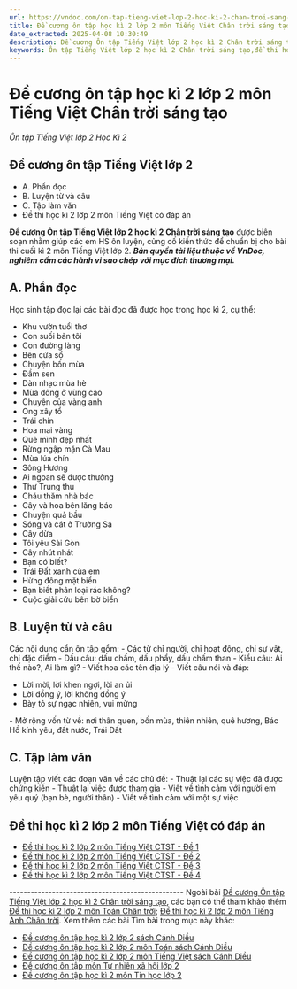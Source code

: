 ```yaml
---
url: https://vndoc.com/on-tap-tieng-viet-lop-2-hoc-ki-2-chan-troi-sang-tao-262883
title: Đề cương ôn tập học kì 2 lớp 2 môn Tiếng Việt Chân trời sáng tạo - Ôn tập Tiếng Việt lớp 2 Học Kì 2 - VnDoc.com
date_extracted: 2025-04-08 10:30:49
description: Đề cương Ôn tập Tiếng Việt lớp 2 học kì 2 Chân trời sáng tạo được biên soạn nhằm giúp các em HS củng cố và rèn luyện các kiến thức Tiếng Việt đã được học, để chuẩn bị cho kì thi học kì 2 sắp tới.
keywords: Ôn tập Tiếng Việt lớp 2 học kì 2 Chân trời sáng tạo,đề thi học kì 2 lớp 2 môn tiếng việt,đề thi tiếng việt lớp 2,đề thi học kì 2 lớp 2,đề thi cuối học kì 2 lớp 2,đề kiểm tra học kì 2 lớp 2,đề thi cuối kì 2 lớp 2,Đề thi học kì 2 lớp 2 môn Tiếng Việt năm 2023,Đề thi học kì 2 lớp 2 môn Tiếng Việt có đáp án,Đề kiểm tra học kì 2 lớp 2 môn Tiếng Việt năm 2023,Đề kiểm tra học kì 2 lớp 2 môn Tiếng Việt có đáp án
---
```


# Đề cương ôn tập học kì 2 lớp 2 môn Tiếng Việt Chân trời sáng tạo
 _Ôn tập Tiếng Việt lớp 2 Học Kì 2_
## Đề cương ôn tập Tiếng Việt lớp 2
  * A. Phần đọc
  * B. Luyện từ và câu
  * C. Tập làm văn
  * Đề thi học kì 2 lớp 2 môn Tiếng Việt có đáp án

**Đề cương Ôn tập Tiếng Việt lớp 2 học kì 2 Chân trời sáng tạo** được biên soạn nhằm giúp các em HS ôn luyện, củng cố kiến thức để chuẩn bị cho bài thi cuối kì 2 môn Tiếng Việt lớp 2.
_**Bản quyền tài liệu thuộc về VnDoc, nghiêm cấm các hành vi sao chép với mục đích thương mại.**_
## **A. Phần đọc**
Học sinh tập đọc lại các bài đọc đã được học trong học kì 2, cụ thể:
  * Khu vườn tuổi thơ
  * Con suối bản tôi
  * Con đường làng
  * Bên cửa sổ
  * Chuyện bốn mùa
  * Đầm sen
  * Dàn nhạc mùa hè
  * Mùa đông ở vùng cao
  * Chuyện của vàng anh
  * Ong xây tổ
  * Trái chín
  * Hoa mai vàng
  * Quê mình đẹp nhất
  * Rừng ngập mặn Cà Mau
  * Mùa lúa chín
  * Sông Hương
  * Ai ngoan sẽ được thưởng
  * Thư Trung thu
  * Cháu thăm nhà bác
  * Cây và hoa bên lăng bác
  * Chuyện quả bầu
  * Sóng và cát ở Trường Sa
  * Cây dừa
  * Tôi yêu Sài Gòn
  * Cây nhút nhát
  * Bạn có biết?
  * Trái Đất xanh của em
  * Hừng đông mặt biển
  * Bạn biết phân loại rác không?
  * Cuộc giải cứu bên bờ biển

## **B. Luyện từ và câu**
Các nội dung cần ôn tập gồm:
\- Các từ chỉ người, chỉ hoạt động, chỉ sự vật, chỉ đặc điểm
\- Dấu câu: dấu chấm, dấu phẩy, dấu chấm than
\- Kiểu câu: Ai thế nào?, Ai làm gì?
\- Viết hoa các tên địa lý
\- Viết câu nói và đáp:
  * Lời mời, lời khen ngợi, lời an ủi
  * Lời đồng ý, lời không đồng ý
  * Bày tỏ sự ngạc nhiên, vui mừng

\- Mở rộng vốn từ về: nơi thân quen, bốn mùa, thiên nhiên, quê hương, Bác Hồ kính yêu, đất nước, Trái Đất
## **C. Tập làm văn**
Luyện tập viết các đoạn văn về các chủ đề:
\- Thuật lại các sự việc đã được chứng kiến
\- Thuật lại việc được tham gia
\- Viết về tình cảm với người em yêu quý \(bạn bè, người thân\)
\- Viết về tình cảm với một sự việc
## **Đề thi học kì 2 lớp 2 môn Tiếng Việt có đáp án**
  * [ Đề thi học kì 2 lớp 2 môn Tiếng Việt CTST - Đề 1](<https://vndoc.com/de-thi-hoc-ki-2-lop-2-mon-tieng-viet-ctst-de-1-262885>)
  * [Đề thi học kì 2 lớp 2 môn Tiếng Việt CTST - Đề 2](<https://vndoc.com/de-thi-hoc-ki-2-lop-2-mon-tieng-viet-ctst-de-2-262887>)
  * [Đề thi học kì 2 lớp 2 môn Tiếng Việt CTST - Đề 3](<https://vndoc.com/de-thi-hoc-ki-2-lop-2-mon-tieng-viet-chan-troi-sang-tao-de-3-294183>)
  * [Đề thi học kì 2 lớp 2 môn Tiếng Việt CTST - Đề 4](<https://vndoc.com/de-thi-hoc-ki-2-lop-2-mon-tieng-viet-sach-chan-troi-260539>)

\-------------------------------------------------
Ngoài bài [Đề cương Ôn tập Tiếng Việt lớp 2 học kì 2 Chân trời sáng tạo](<https://vndoc.com/on-tap-tieng-viet-lop-2-hoc-ki-2-chan-troi-sang-tao-262883>), các bạn có thể tham khảo thêm [Đề thi học kì 2 lớp 2 môn Toán Chân trời](<https://vndoc.com/de-thi-hoc-ki-2-lop-2-mon-toan-chan-troi-sang-tao>); [Đề thi học kì 2 lớp 2 môn Tiếng Anh Chân trời](<https://vndoc.com/de-thi-hoc-ki-2-lop-2-mon-tieng-anh>).
Xem thêm các bài Tìm bài trong mục này khác:
  * [Đề cương ôn tập học kì 2 lớp 2 sách Cánh Diều](</de-cuong-on-tap-hoc-ki-2-lop-2-sach-canh-dieu-260302>)
  * [Đề cương ôn tập học kì 2 lớp 2 môn Toán sách Cánh Diều](</de-cuong-on-tap-hoc-ki-2-lop-2-mon-toan-sach-canh-dieu-260217>)
  * [Đề cương ôn tập học kì 2 lớp 2 môn Tiếng Việt sách Cánh Diều](</de-cuong-on-tap-hoc-ki-2-lop-2-mon-tieng-viet-sach-canh-dieu-260206>)
  * [Đề cương ôn tập môn Tự nhiên xã hội lớp 2](</de-cuong-on-tap-mon-tu-nhien-xa-hoi-lop-2-160390>)
  * [Đề cương ôn tập học kì 2 môn Tin học lớp 2](</de-cuong-on-tap-hoc-ki-2-mon-tin-hoc-lop-2-168246>)

